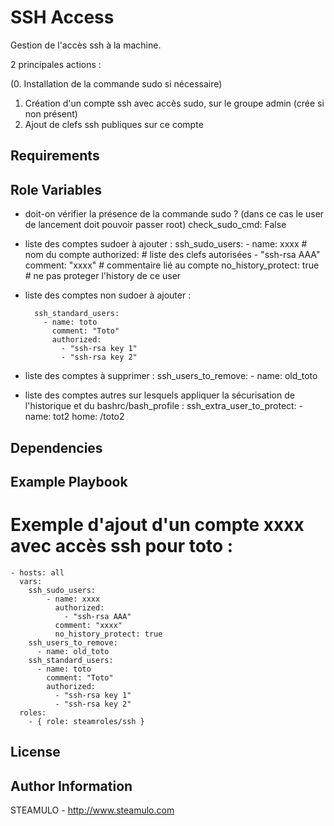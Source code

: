 SSH Access
==========

Gestion de l'accès ssh à la machine.

2 principales actions :

(0. Installation de la commande sudo si nécessaire) 
1. Création d'un compte ssh avec accès sudo, sur le groupe admin (crée si non présent)
2. Ajout de clefs ssh publiques sur ce compte

Requirements
------------

Role Variables
--------------

- doit-on vérifier la présence de la commande sudo ? (dans ce cas le user de lancement doit pouvoir passer root)
    check_sudo_cmd: False
- liste des comptes sudoer à ajouter :
        ssh_sudo_users:
            - name: xxxx # nom du compte
              authorized: # liste des clefs autorisées
                - "ssh-rsa AAA"
              comment: "xxxx" # commentaire lié au compte
              no_history_protect: true # ne pas proteger l'history de ce user
- liste des comptes non sudoer à ajouter :

        ssh_standard_users:
          - name: toto
            comment: "Toto"
            authorized:
              - "ssh-rsa key 1"
              - "ssh-rsa key 2"
- liste des comptes à supprimer :
        ssh_users_to_remove:
          - name: old_toto
- liste des comptes autres sur lesquels appliquer la sécurisation de l'historique et du bashrc/bash_profile :
        ssh_extra_user_to_protect:
          - name: tot2
            home: /toto2

Dependencies
------------


Example Playbook
----------------

# Exemple d'ajout d'un compte xxxx avec accès ssh pour toto :

    - hosts: all
      vars:
        ssh_sudo_users:
            - name: xxxx
              authorized:
                - "ssh-rsa AAA"
              comment: "xxxx"
              no_history_protect: true
        ssh_users_to_remove:
          - name: old_toto
        ssh_standard_users:
          - name: toto
            comment: "Toto"
            authorized:
              - "ssh-rsa key 1"
              - "ssh-rsa key 2"
      roles:
        - { role: steamroles/ssh }

License
-------


Author Information
------------------

STEAMULO - http://www.steamulo.com